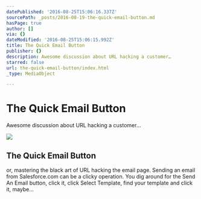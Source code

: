 ```yaml
---
datePublished: '2016-08-25T15:06:16.337Z'
sourcePath: _posts/2016-08-19-the-quick-email-button.md
hasPage: true
author: []
via: {}
dateModified: '2016-08-25T15:06:15.992Z'
title: The Quick Email Button
publisher: {}
description: Awesome discussion about URL hacking a customer…
starred: false
url: the-quick-email-button/index.html
_type: MediaObject

---
```

# The Quick Email Button

Awesome discussion about URL hacking a customer...

<article style=""><img src="https://s3-us-west-2.amazonaws.com/the-grid-img/p/c13cf54bf0e5112c8e0ac636091f0de16d186970.png" /><h1>The Quick Email Button</h1><p>or, mastering the black art of URL hacking the email page. Sending an email from Salesforce.com can be a clicky operation. You dig around for the Send An Email button, click it, click Select Template, find your template and click it, maybe...</p></article>